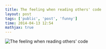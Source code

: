 ```yaml
---
title: The feeling when reading others' code
layout: post
tags: ['public', 'post', 'funny']
time: 2014-04-13 12:54
mathjax: true
---
```


![The feeling when reading others' code](http://blog-klogk.qiniudn.com/The-feeling-when-reading-others-code.gif)
